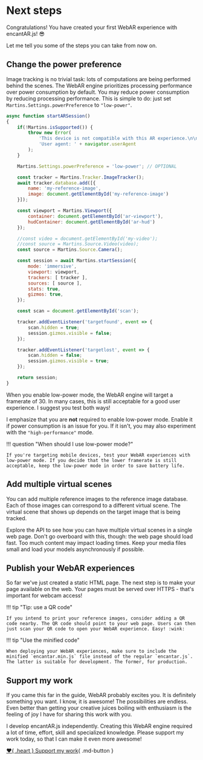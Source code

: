 # Next steps

Congratulations! You have created your first WebAR experience with encantAR.js! :sunglasses:

Let me tell you some of the steps you can take from now on.

## Change the power preference

Image tracking is no trivial task: lots of computations are being performed behind the scenes. The WebAR engine prioritizes processing performance over power consumption by default. You may reduce power consumption by reducing processing performance. This is simple to do: just set `Martins.Settings.powerPreference` to `"low-power"`.

```js title="ar-demo.js" hl_lines="10"
async function startARSession()
{
    if(!Martins.isSupported()) {
        throw new Error(
            'This device is not compatible with this AR experience.\n\n' +
            'User agent: ' + navigator.userAgent
        );
    }

    Martins.Settings.powerPreference = 'low-power'; // OPTIONAL

    const tracker = Martins.Tracker.ImageTracker();
    await tracker.database.add([{
        name: 'my-reference-image',
        image: document.getElementById('my-reference-image')
    }]);

    const viewport = Martins.Viewport({
        container: document.getElementById('ar-viewport'),
        hudContainer: document.getElementById('ar-hud')
    });

    //const video = document.getElementById('my-video');
    //const source = Martins.Source.Video(video);
    const source = Martins.Source.Camera();

    const session = await Martins.startSession({
        mode: 'immersive',
        viewport: viewport,
        trackers: [ tracker ],
        sources: [ source ],
        stats: true,
        gizmos: true,
    });

    const scan = document.getElementById('scan');

    tracker.addEventListener('targetfound', event => {
        scan.hidden = true;
        session.gizmos.visible = false;
    });

    tracker.addEventListener('targetlost', event => {
        scan.hidden = false;
        session.gizmos.visible = true;
    });

    return session;
}
```

When you enable low-power mode, the WebAR engine will target a framerate of 30. In many cases, this is still acceptable for a good user experience. I suggest you test both ways!

I emphasize that you are **not** required to enable low-power mode. Enable it if power consumption is an issue for you. If it isn't, you may also experiment with the `"high-performance"` mode.

!!! question "When should I use low-power mode?"

    If you're targeting mobile devices, test your WebAR experiences with low-power mode. If you decide that the lower framerate is still acceptable, keep the low-power mode in order to save battery life.

## Add multiple virtual scenes

You can add multiple reference images to the reference image database. Each of those images can correspond to a different virtual scene. The virtual scene that shows up depends on the target image that is being tracked.

Explore the API to see how you can have multiple virtual scenes in a single web page. Don't go overboard with this, though: the web page should load fast. Too much content may impact loading times. Keep your media files small and load your models asynchronously if possible.

## Publish your WebAR experiences

So far we've just created a static HTML page. The next step is to make your page available on the web. Your pages must be served over HTTPS - that's important for webcam access!

!!! tip "Tip: use a QR code"

    If you intend to print your reference images, consider adding a QR code nearby. The QR code should point to your web page. Users can then just scan your QR code to open your WebAR experience. Easy! :wink:

!!! tip "Use the minified code"

    When deploying your WebAR experiences, make sure to include the minified `encantar.min.js` file instead of the regular `encantar.js`. The latter is suitable for development. The former, for production.

## Support my work

If you came this far in the guide, WebAR probably excites you. It is definitely something you want. I know, it is awesome! The possibilities are endless. Even better than getting your creative juices boiling with enthusiasm is the feeling of joy I have for sharing this work with you.

I develop encantAR.js independently. Creating this WebAR engine required a lot of time, effort, skill and specialized knowledge. Please support my work today, so that I can make it even more awesome!

[:heart:{ .heart } Support my work](../support-my-work.md){ .md-button }